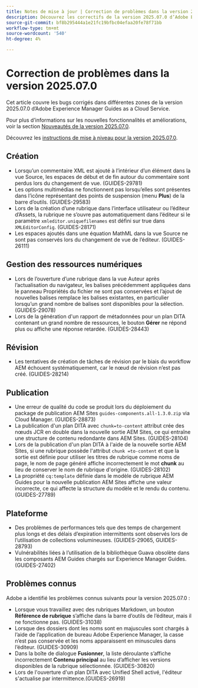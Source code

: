 ```yaml
---
title: Notes de mise à jour | Correction de problèmes dans la version 2025.07.0 d’Adobe Experience Manager Guides
description: Découvrez les correctifs de la version 2025.07.0 d’Adobe Experience Manager Guides as a Cloud Service.
source-git-commit: bf8b295444a1e21fc19bfbc04efaa20fe78f71bb
workflow-type: tm+mt
source-wordcount: '540'
ht-degree: 4%

---
```


# Correction de problèmes dans la version 2025.07.0

Cet article couvre les bugs corrigés dans différentes zones de la version 2025.07.0 d’Adobe Experience Manager Guides as a Cloud Service.

Pour plus d’informations sur les nouvelles fonctionnalités et améliorations, voir la section [Nouveautés de la version 2025.07.0](whats-new-2025-07-0.md).

Découvrez les [instructions de mise à niveau pour la version 2025.07.0](upgrade-instructions-2025-07-0.md).

## Création

- Lorsqu’un commentaire XML est ajouté à l’intérieur d’un élément dans la vue Source, les espaces de début et de fin autour du commentaire sont perdus lors du changement de vue. (GUIDES-29781)
- Les options multimédias ne fonctionnent pas lorsqu’elles sont présentes dans l’icône représentant des points de suspension (menu **Plus**) de la barre d’outils. (GUIDES-29583)
- Lors de la création d’une rubrique dans l’interface utilisateur ou l’éditeur d’Assets, la rubrique ne s’ouvre pas automatiquement dans l’éditeur si le paramètre `xmleditor.uniquefilenames` est défini sur true dans `XMLEditorConfig`. (GUIDES-28171)
- Les espaces ajoutés dans une équation MathML dans la vue Source ne sont pas conservés lors du changement de vue de l’éditeur. (GUIDES-26111)

## Gestion des ressources numériques

- Lors de l’ouverture d’une rubrique dans la vue Auteur après l’actualisation du navigateur, les balises précédemment appliquées dans le panneau Propriétés du fichier ne sont pas conservées et l’ajout de nouvelles balises remplace les balises existantes, en particulier lorsqu’un grand nombre de balises sont disponibles pour la sélection. (GUIDES-29078)
- Lors de la génération d&#39;un rapport de métadonnées pour un plan DITA contenant un grand nombre de ressources, le bouton **Gérer** ne répond plus ou affiche une réponse retardée. (GUIDES-28443)

## Révision

- Les tentatives de création de tâches de révision par le biais du workflow AEM échouent systématiquement, car le nœud de révision n’est pas créé. (GUIDES-28214)

## Publication

- Une erreur de qualité du code se produit lors du déploiement du package de publication AEM Sites `guides-components.all-1.3.0.zip` via Cloud Manager. (GUIDES-28873)
- La publication d&#39;un plan DITA avec `chunk=to-content` attribut crée des nœuds JCR en double dans la nouvelle sortie AEM Sites, ce qui entraîne une structure de contenu redondante dans AEM Sites. (GUIDES-28104)
- Lors de la publication d&#39;un plan DITA à l&#39;aide de la nouvelle sortie AEM Sites, si une rubrique possède l&#39;attribut `chunk =to-content` et que la sortie est définie pour utiliser les titres de rubrique comme noms de page, le nom de page généré affiche incorrectement le mot **chunk** au lieu de conserver le nom de rubrique d&#39;origine. (GUIDES-28102)
- La propriété `cq:template` définie dans le modèle de rubrique AEM Guides pour la nouvelle publication AEM Sites affiche une valeur incorrecte, ce qui affecte la structure du modèle et le rendu du contenu. (GUIDES-27789)


## Plateforme

- Des problèmes de performances tels que des temps de chargement plus longs et des délais d’expiration intermittents sont observés lors de l’utilisation de collections volumineuses. (GUIDES-29065, GUIDES-28793)
- Vulnérabilités liées à l’utilisation de la bibliothèque Guava obsolète dans les composants AEM Guides chargés sur Experience Manager Guides.(GUIDES-27402)

## Problèmes connus

Adobe a identifié les problèmes connus suivants pour la version 2025.07.0 :

- Lorsque vous travaillez avec des rubriques Markdown, un bouton **Référence de rubrique** s’affiche dans la barre d’outils de l’éditeur, mais il ne fonctionne pas. (GUIDES-31038)
- Lorsque des dossiers dont les noms sont en majuscules sont chargés à l’aide de l’application de bureau Adobe Experience Manager, la casse n’est pas conservée et les noms apparaissent en minuscules dans l’éditeur. (GUIDES-30909)
- Dans la boîte de dialogue **Fusionner**, la liste déroulante s’affiche incorrectement **Contenu principal** au lieu d’afficher les versions disponibles de la rubrique sélectionnée. (GUIDES-30820)
- Lors de l&#39;ouverture d&#39;un plan DITA avec Unified Shell activé, l&#39;éditeur s&#39;actualise par intermittence.(GUIDES-26919)